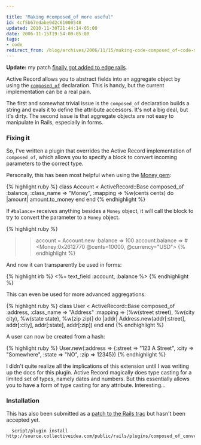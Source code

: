```yaml
---

title: "Making #composed_of more useful"
id: 4cf5b67edabe9d2c61000548
updated: 2010-11-30T21:44:14-05:00
date: 2006-11-15T19:54:00-05:00
tags:
- code
redirect_from: /blog/archives/2006/11/15/making-code-composed_of-code-more-useful/
---
```


**Update:** my patch [finally got added to edge rails](http://dev.rubyonrails.org/changeset/8003).

Active Record allows you to abstract fields into an aggregate object by using the <a href="http://api.rubyonrails.org/classes/ActiveRecord/Aggregations/ClassMethods.html#M000829"><code>composed\_of</code></a> declaration. This is handy, but the current implementation can be a real pain.

The first and somewhat trivial issue is the `composed_of` declaration builds a string and evals it to define the attribute accessors. It's not a big deal, but it's dirty. The second issue is that aggregate objects are not easy to manipulate in Rails, especially in forms.

### Fixing it

So, I've written a plugin that overrides the Active Record implementation of <code>composed\_of</code>, which allows you to specify a block to convert incoming parameters to the correct type.

Personally, this has been most helpful when using the [Money gem](http://rubyforge.org/projects/money/):

{% highlight ruby %}
class Account < ActiveRecord::Base
  composed_of :balance, :class_name => "Money", :mapping => %w(cents cents) do |amount|
	  amount.to_money
  end
end
{% endhighlight %}

If <code>\#balance=</code> receives anything besides a <code>Money</code> object, it will call the block to try to convert the parameter to a <code>Money</code> object.

{% highlight ruby %}
>> account = Account.new :balance => 100
>> account.balance
=> #&lt;Money:0x2612770 @cents=10000, @currency="USD"&gt;
{% endhighlight %}

And now it can transparently be used in forms:

{% highlight irb %}
  <%= text_field :account, :balance %>
{% endhighlight %}

This can even be used for more advanced aggregations:

{% highlight ruby %}
class User < ActiveRecord::Base
  composed_of :address, :class_name => "Address"
		:mapping => [%w(street street), %w(city city), %w(state state), %w(zip zip)] do |addr|
	Address.new(addr[:street], addr[:city], addr[:state], addr[:zip])
  end
end
{% endhighlight %}

A user can now be created from a hash:

{% highlight ruby %}
  User.new(:address => {:street => "123 A Street", :city => "Somewhere", :state => "NO", :zip => 12345})
{% endhighlight %}

I didn't quite realize all the implications of this extension until I was writing up the docs for this plugin. Active Record magically does type casting for a limited set of types, namely dates and numbers. But this essentially allows you to have a form of type casting for any attribute. Interesting...

### Installation

This has also been submitted as a [patch to the Rails trac](http://dev.rubyonrails.org/ticket/6322) but hasn't been accepted yet.

      script/plugin install http://source.collectiveidea.com/public/rails/plugins/composed_of_conversion
